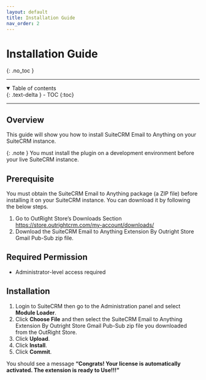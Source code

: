 ```yaml
---
layout: default
title: Installation Guide
nav_order: 2
---
```


# Installation Guide
{: .no_toc }

---

<details open markdown="block">
  <summary>
    Table of contents
  </summary>
  {: .text-delta }
- TOC
{:toc}
</details>

---

## Overview

This guide will show you how to install SuiteCRM Email to Anything on your SuiteCRM instance.

{: .note }
You must install the plugin on a development environment before your live SuiteCRM instance.

## Prerequisite

You must obtain the SuiteCRM Email to Anything package (a ZIP file) before installing it on your SuiteCRM instance. You can download it by following the below steps.

1. Go to OutRight Store’s Downloads Section <https://store.outrightcrm.com/my-account/downloads/>
2. Download the SuiteCRM Email to Anything Extension By Outright Store Gmail Pub-Sub zip file.

## Required Permission

- Administrator-level access required

## Installation

1. Login to SuiteCRM then go to the Administration panel and select **Module Loader**.
2. Click **Choose File** and then select the SuiteCRM Email to Anything Extension By Outright Store Gmail Pub-Sub zip file you downloaded from the OutRight Store.
3. Click **Upload**.
4. Click **Install**.
5. Click **Commit**.

You should see a message **“Congrats! Your license is automatically activated. The extension is ready to Use!!!”**
